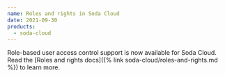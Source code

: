 ```yaml
---
name: Roles and rights in Soda Cloud
date: 2021-09-30
products:
  - soda-cloud
---
```

Role-based user access control support is now available for Soda Cloud. 
Read the [Roles and rights docs]({% link soda-cloud/roles-and-rights.md %}) to learn more.
